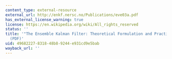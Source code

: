 ```yaml
---
content_type: external-resource
external_url: http://enkf.nersc.no/Publications/eve03a.pdf
has_external_license_warning: true
license: https://en.wikipedia.org/wiki/All_rights_reserved
status: ''
title: '"The Ensemble Kalman Filter: Theoretical Formulation and Practical Implementation."
  (PDF)'
uid: 49682227-8318-48b8-9244-e931cd9e5bab
wayback_url: ''
---
```

